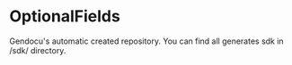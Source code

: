 # OptionalFields

Gendocu's automatic created repository. You can find all generates sdk in /sdk/ directory.